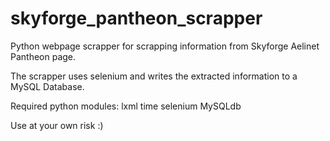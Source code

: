 # skyforge_pantheon_scrapper

Python webpage scrapper for scrapping information from Skyforge Aelinet Pantheon page.

The scrapper uses selenium and writes the extracted information to a MySQL Database.

Required python modules:
lxml
time
selenium
MySQLdb

Use at your own risk :)
